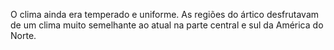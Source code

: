 ﻿O clima ainda era temperado e uniforme. As regiões do ártico desfrutavam de um clima muito semelhante ao atual na parte central e sul da América do Norte.